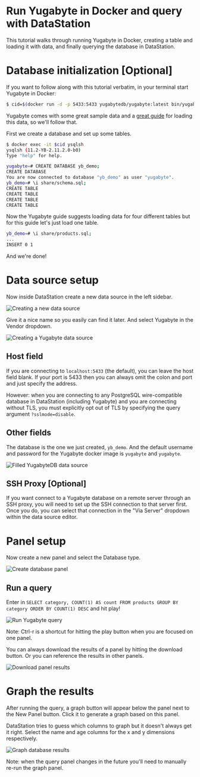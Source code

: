 # Run Yugabyte in Docker and query with DataStation

This tutorial walks through running Yugabyte in Docker, creating a
table and loading it with data, and finally querying the database in
DataStation.

# Database initialization [Optional]

If you want to follow along with this tutorial verbatim, in your
terminal start Yugabyte in Docker:

```bash
$ cid=$(docker run -d -p 5433:5433 yugabytedb/yugabyte:latest bin/yugabyted start)
```

Yugabyte comes with some great sample data and a [great
guide](https://docs.yugabyte.com/latest/quick-start/explore/ysql/) for
loading this data, so we'll follow that.

First we create a database and set up some tables.

```bash
$ docker exec -it $cid ysqlsh
ysqlsh (11.2-YB-2.11.2.0-b0)
Type "help" for help.

yugabyte=# CREATE DATABASE yb_demo;
CREATE DATABASE
You are now connected to database "yb_demo" as user "yugabyte".
yb_demo=# \i share/schema.sql;
CREATE TABLE
CREATE TABLE
CREATE TABLE
CREATE TABLE
```

Now the Yugabyte guide suggests loading data for four different tables
but for this guide let's just load one table.

```bash
yb_demo=# \i share/products.sql;
...
INSERT 0 1
```

And we're done!

# Data source setup

Now inside DataStation create a new data source in the left sidebar.

![Creating a new data source](/tutorials/create-data-source.gif)

Give it a nice name so you easily can find it later. And select Yugabyte
in the Vendor dropdown.

![Creating a Yugabyte data source](/tutorials/create-yugabyte-data-source.png)

## Host field

If you are connecting to `localhost:5433` (the default), you can
leave the host field blank. If your port is 5433 then you can always
omit the colon and port and just specify the address.

However: when you are connecting to any PostgreSQL wire-compatible
database in DataStation (including Yugabyte) and you are connecting
without TLS, you must explicitly opt out of TLS by specifying the
query argument `?sslmode=disable`.

## Other fields

The database is the one we just created, `yb_demo`. And the default
username and password for the Yugabyte docker image is `yugabyte` and
`yugabyte`.

![Filled YugabyteDB data source](/tutorials/yugabyte-data-source-filled.png)

## SSH Proxy [Optional]

If you want connect to a Yugabyte database on a remote server through an
SSH proxy, you will need to set up the SSH connection to that server
first. Once you do, you can select that connection in the "Via Server"
dropdown within the data source editor.

# Panel setup

Now create a new panel and select the Database type.

![Create database panel](/tutorials/create-yugabyte-database-panel.gif)

## Run a query

Enter in `SELECT category, COUNT(1) AS count FROM products GROUP BY
category ORDER BY COUNT(1) DESC` and hit play!

![Run Yugabyte query](/tutorials/run-yugabyte-query.gif)

Note: Ctrl-r is a shortcut for hitting the play button when you are
focused on one panel.

You can always download the results of a panel by hitting the download
button. Or you can reference the results in other panels.

![Download panel results](/tutorials/download-yugabyte-panel-results.png)

# Graph the results

After running the query, a graph button will appear below the panel
next to the New Panel button. Click it to generate a graph based on
this panel.

DataStation tries to guess which columns to graph but it doesn't
always get it right. Select the name and age columns for the x and y
dimensions respectively.

![Graph database results](/tutorials/graph-yugabyte-database-results.gif)

Note: when the query panel changes in the future you'll need to
manually re-run the graph panel.
